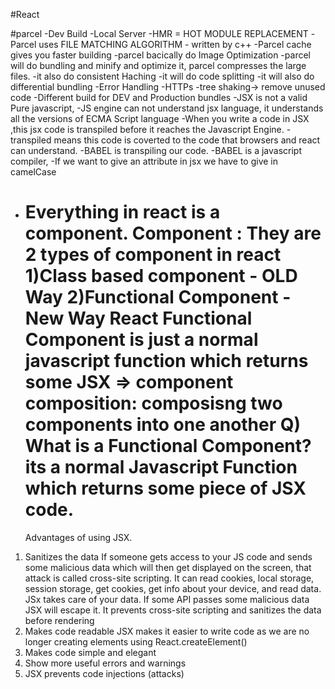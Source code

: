 #React

#parcel
-Dev Build
-Local Server
-HMR = HOT MODULE REPLACEMENT
-Parcel uses FILE MATCHING ALGORITHM - written by c++
-Parcel cache gives you faster building
-parcel bacically do Image Optimization
-parcel will do bundling and minify and optimize it, parcel compresses the large files.
-it also do consistent Haching
-it will do code splitting
-it will also do differential bundling
-Error Handling
-HTTPs
-tree shaking-> remove unused code
-Different build for DEV and Production bundles
-JSX is not a valid Pure javascript,
-JS engine can not understand jsx language, it understands all the versions of ECMA Script language
-When you write a code in JSX ,this jsx code is transpiled before it reaches the Javascript Engine.
-transpiled means this code is coverted to the code that browsers and react can understand.
-BABEL is transpiling our code.
-BABEL is a javascript compiler,
-If we want to give an attribute in jsx we have to give in camelCase

- Everything in react is a component.
  Component :
  They are 2 types of component in react
  1)Class based component - OLD Way
  2)Functional Component - New Way
  React Functional Component is just a normal javascript function which returns some JSX
  => component composition: composisng two components into one another
  Q) What is a Functional Component?
  its a normal Javascript Function which returns some piece of JSX code.
  =======================================================
  Advantages of using JSX.

1. Sanitizes the data
   If someone gets access to your JS code and sends some malicious
   data which will then get displayed on the screen, that attack is
   called cross-site scripting.
   It can read cookies, local storage, session storage, get
   cookies, get info about your device, and read data. JSx takes
   care of your data.
   If some API passes some malicious data JSX will escape it. It
   prevents cross-site scripting and sanitizes the data before
   rendering
2. Makes code readable
   JSX makes it easier to write code as we are no longer creating
   elements using React.createElement()
3. Makes code simple and elegant
4. Show more useful errors and warnings
5. JSX prevents code injections (attacks)
